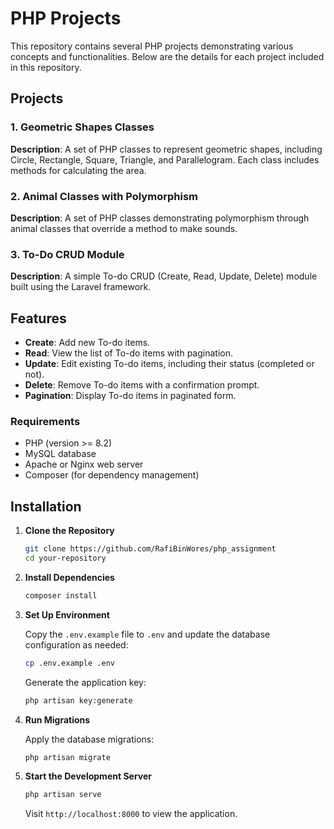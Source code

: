 # PHP Projects

This repository contains several PHP projects demonstrating various concepts and functionalities. Below are the details for each project included in this repository.

## Projects

### 1. Geometric Shapes Classes

**Description**: A set of PHP classes to represent geometric shapes, including Circle, Rectangle, Square, Triangle, and Parallelogram. Each class includes methods for calculating the area.

### 2. Animal Classes with Polymorphism

**Description**: A set of PHP classes demonstrating polymorphism through animal classes that override a method to make sounds.

### 3. To-Do CRUD Module

**Description**: A simple To-do CRUD (Create, Read, Update, Delete) module built using the Laravel framework.

## Features

-   **Create**: Add new To-do items.
-   **Read**: View the list of To-do items with pagination.
-   **Update**: Edit existing To-do items, including their status (completed or not).
-   **Delete**: Remove To-do items with a confirmation prompt.
-   **Pagination**: Display To-do items in paginated form.

### Requirements

-   PHP (version >= 8.2)
-   MySQL database
-   Apache or Nginx web server
-   Composer (for dependency management)

## Installation

1. **Clone the Repository**

    ```bash
    git clone https://github.com/RafiBinWores/php_assignment
    cd your-repository
    ```

2. **Install Dependencies**

    ```bash
    composer install
    ```

3. **Set Up Environment**

    Copy the `.env.example` file to `.env` and update the database configuration as needed:

    ```bash
    cp .env.example .env
    ```

    Generate the application key:

    ```bash
    php artisan key:generate
    ```

4. **Run Migrations**

    Apply the database migrations:

    ```bash
    php artisan migrate
    ```

5. **Start the Development Server**

    ```bash
    php artisan serve
    ```

    Visit `http://localhost:8000` to view the application.

